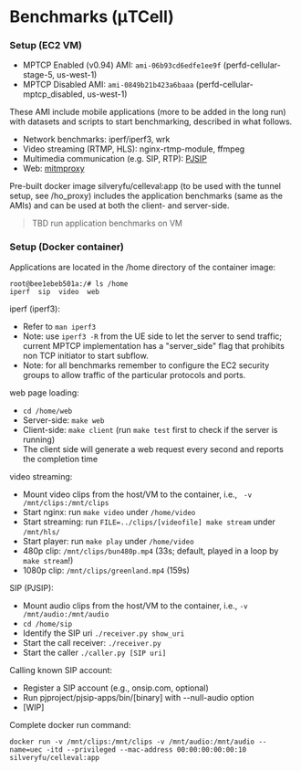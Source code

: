 # Benchmarks (μTCell)


### Setup (EC2 VM)
* MPTCP Enabled (v0.94) AMI: `ami-06b93cd6edfe1ee9f` (perfd-cellular-stage-5, us-west-1)
* MPTCP Disabled AMI: `ami-0849b21b423a6baaa` (perfd-cellular-mptcp_disabled, us-west-1)

These AMI include mobile applications (more to be added in the long run) with datasets and scripts to start benchmarking, described in what follows. 
* Network benchmarks: iperf/iperf3, wrk 
* Video streaming (RTMP, HLS):  nginx-rtmp-module, ffmpeg
* Multimedia communication (e.g. SIP, RTP): [PJSIP](https://github.com/pjsip/pjproject)
* Web: [mitmproxy](https://github.com/mitmproxy/mitmproxy)

Pre-built docker image silveryfu/celleval:app (to be used with the tunnel setup, see /ho_proxy) includes the application benchmarks (same as the AMIs) and can be used at both the client- and server-side.

>TBD run application benchmarks on VM

### Setup (Docker container)

Applications are located in the /home directory of the container image:
```
root@bee1ebeb501a:/# ls /home
iperf  sip  video  web
```

iperf (iperf3):
* Refer to `man iperf3`
* Note: use `iperf3 -R` from the UE side to let the server to send traffic; current MPTCP implementation has a "server_side" flag that prohibits non TCP initiator to start subflow.
* Note: for all benchmarks remember to configure the EC2 security groups to allow traffic of the particular protocols and ports.

web page loading:
* `cd /home/web`
* Server-side: `make web`
* Client-side: `make client` (run `make test` first to check if the server is running)
* The client side will generate a web request every second and reports the completion time

video streaming:
* Mount video clips from the host/VM to the container, i.e., ` -v /mnt/clips:/mnt/clips` 
* Start nginx: run `make video` under `/home/video`
* Start streaming: run `FILE=../clips/[videofile] make stream` under `/mnt/hls/`
* Start player: run `make play` under `/home/video`
* 480p clip: `/mnt/clips/bun480p.mp4` (33s; default, played in a loop by `make stream`!)
* 1080p clip: `/mnt/clips/greenland.mp4` (159s)

SIP (PJSIP):

* Mount audio clips from the host/VM to the container, i.e., `-v /mnt/audio:/mnt/audio`
* `cd /home/sip`
* Identify the SIP uri `./receiver.py show_uri`
* Start the call receiver: `./receiver.py`
* Start the caller `./caller.py [SIP uri]`

Calling known SIP account:
* Register a SIP account (e.g., onsip.com, optional)
* Run pjproject/pjsip-apps/bin/[binary] with --null-audio option
* [WIP]

Complete docker run command:
```
docker run -v /mnt/clips:/mnt/clips -v /mnt/audio:/mnt/audio --name=uec -itd --privileged --mac-address 00:00:00:00:00:10 silveryfu/celleval:app
```



